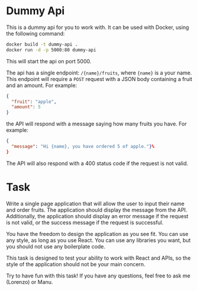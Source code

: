 # Dummy Api

This is a dummy api for you to work with. It can be used with Docker, using the
following command:

```bash
docker build -t dummy-api .
docker run -d -p 5000:80 dummy-api
```

This will start the api on port 5000.

The api has a single endpoint: `/{name}/fruits`, where `{name}` is a your name.
This endpoint will require a `POST` request with a JSON body containing a fruit
and an amount. For example:

```json
{
  "fruit": "apple",
  "amount": 5
}
```

the API will respond with a message saying how many fruits you have. For
example:

```json
{
  "message": "Hi {name}, you have ordered 5 of apple."}%
}
```

The API will also respond with a 400 status code if the request is not valid.

# Task

Write a single page application that will allow the user to input their name and
order fruits. The application should display the message from the API.
Additionally, the application should display an error message if the request is
not valid, or the success message if the request is successful.

You have the freedom to design the application as you see fit. You can use any
style, as long as you use React. You can use any libraries you want, but you
should not use any boilerplate code.

This task is designed to test your ability to work with React and APIs, so the
style of the application should not be your main concern.

Try to have fun with this task! If you have any questions, feel free to ask me
(Lorenzo) or Manu.
